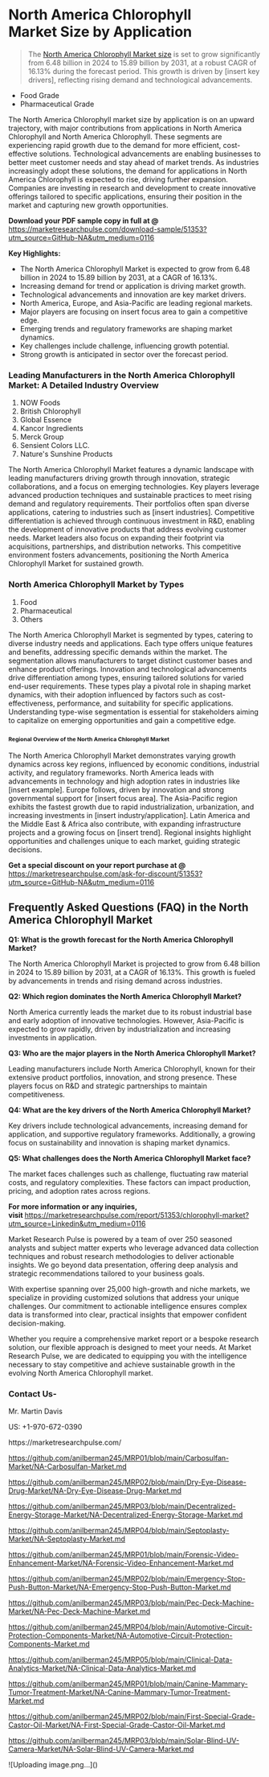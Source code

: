 <h1>North America Chlorophyll Market&nbsp;Size by Application</h1><blockquote><p>The <a href="https://marketresearchpulse.com/download-sample/51353?utm_source=GitHub-NA&amp;utm_medium=0116">North America Chlorophyll Market size</a> is set to grow significantly from 6.48 billion in 2024 to 15.89 billion by 2031, at a robust CAGR of 16.13% during the forecast period. This growth is driven by [insert key drivers], reflecting rising demand and technological advancements.</p></blockquote><ul><li>Food Grade<li> Pharmaceutical Grade</li></ul><p>The North America Chlorophyll market size by application is on an upward trajectory, with major contributions from applications in North America Chlorophyll and North America Chlorophyll. These segments are experiencing rapid growth due to the demand for more efficient, cost-effective solutions. Technological advancements are enabling businesses to better meet customer needs and stay ahead of market trends. As industries increasingly adopt these solutions, the demand for applications in North America Chlorophyll is expected to rise, driving further expansion. Companies are investing in research and development to create innovative offerings tailored to specific applications, ensuring their position in the market and capturing new growth opportunities.</p><p><strong>Download your PDF sample copy in full at @ </strong><a href="https://marketresearchpulse.com/download-sample/51353?utm_source=GitHub-NA&amp;utm_medium=0116">https://marketresearchpulse.com/download-sample/51353?utm_source=GitHub-NA&amp;utm_medium=0116</a></p><p><strong>Key Highlights: </strong></p><ul><li>The North America Chlorophyll Market is expected to grow from 6.48 billion in 2024 to 15.89 billion by 2031, at a CAGR of 16.13%.</li><li>Increasing demand for trend or application is driving market growth.</li><li>Technological advancements and innovation are key market drivers.</li><li>North America, Europe, and Asia-Pacific are leading regional markets.</li><li>Major players are focusing on insert focus area to gain a competitive edge.</li><li>Emerging trends and regulatory frameworks are shaping market dynamics.</li><li>Key challenges include challenge, influencing growth potential.</li><li>Strong growth is anticipated in sector over the forecast period.</li></ul><h3>Leading Manufacturers in the North America Chlorophyll Market: A Detailed Industry Overview</h3><ol><li>NOW Foods</li><li>British Chlorophyll</li><li>Global Essence</li><li>Kancor Ingredients</li><li>Merck Group</li><li>Sensient Colors LLC.</li><li>Nature's Sunshine Products</li></ol><div class="flex max-w-full flex-col flex-grow"><div class="min-h-8 text-message flex w-full flex-col items-end gap-2 whitespace-normal break-words [.text-message+&amp;]:mt-5" dir="auto" data-message-author-role="assistant" data-message-id="fd8432e4-4910-450d-b182-61b7bfb0a01f" data-message-model-slug="gpt-4o"><div class="flex w-full flex-col gap-1 empty:hidden first:pt-[3px]"><div class="markdown prose w-full break-words dark:prose-invert light"><p>The North America Chlorophyll Market features a dynamic landscape with leading manufacturers driving growth through innovation, strategic collaborations, and a focus on emerging technologies. Key players leverage advanced production techniques and sustainable practices to meet rising demand and regulatory requirements. Their portfolios often span diverse applications, catering to industries such as [insert industries]. Competitive differentiation is achieved through continuous investment in R&amp;D, enabling the development of innovative products that address evolving customer needs. Market leaders also focus on expanding their footprint via acquisitions, partnerships, and distribution networks. This competitive environment fosters advancements, positioning the North America Chlorophyll Market for sustained growth.</p></div></div></div></div><h3>North America Chlorophyll Market by Types</h3><ol><li>Food<li> Pharmaceutical<li> Others</li></ol><div class="flex max-w-full flex-col flex-grow"><div class="min-h-8 text-message flex w-full flex-col items-end gap-2 whitespace-normal break-words [.text-message+&amp;]:mt-5" dir="auto" data-message-author-role="assistant" data-message-id="084470be-0bb7-4664-bddf-5156b4f41249" data-message-model-slug="gpt-4o-mini"><div class="flex w-full flex-col gap-1 empty:hidden first:pt-[3px]"><div class="markdown prose w-full break-words dark:prose-invert light"><p>The North America Chlorophyll Market is segmented by types, catering to diverse industry needs and applications. Each type offers unique features and benefits, addressing specific demands within the market. The segmentation allows manufacturers to target distinct customer bases and enhance product offerings. Innovation and technological advancements drive differentiation among types, ensuring tailored solutions for varied end-user requirements. These types play a pivotal role in shaping market dynamics, with their adoption influenced by factors such as cost-effectiveness, performance, and suitability for specific applications. Understanding type-wise segmentation is essential for stakeholders aiming to capitalize on emerging opportunities and gain a competitive edge.</p></div></div></div></div><h3><span style="font-size: 11px;">Regional Overview of the North America Chlorophyll Market</span></h3><div class="flex max-w-full flex-col flex-grow"><div class="min-h-8 text-message flex w-full flex-col items-end gap-2 whitespace-normal break-words [.text-message+&amp;]:mt-5" dir="auto" data-message-author-role="assistant" data-message-id="e9038762-ce64-4e30-91c9-9bd413514231" data-message-model-slug="gpt-4o-mini"><div class="flex w-full flex-col gap-1 empty:hidden first:pt-[3px]"><div class="markdown prose w-full break-words dark:prose-invert light"><p>The North America Chlorophyll Market demonstrates varying growth dynamics across key regions, influenced by economic conditions, industrial activity, and regulatory frameworks. North America leads with advancements in technology and high adoption rates in industries like [insert example]. Europe follows, driven by innovation and strong governmental support for [insert focus area]. The Asia-Pacific region exhibits the fastest growth due to rapid industrialization, urbanization, and increasing investments in [insert industry/application]. Latin America and the Middle East &amp; Africa also contribute, with expanding infrastructure projects and a growing focus on [insert trend]. Regional insights highlight opportunities and challenges unique to each market, guiding strategic decisions.</p></div></div></div></div><p><strong>Get a special discount on your report purchase at @ </strong><a href="https://marketresearchpulse.com/ask-for-discount/51353?utm_source=GitHub-NA&amp;utm_medium=0116">https://marketresearchpulse.com/ask-for-discount/51353?utm_source=GitHub-NA&amp;utm_medium=0116</a></p><h2>Frequently Asked Questions (FAQ) in the North America Chlorophyll Market</h2><p><strong>Q1: What is the growth forecast for the North America Chlorophyll Market?</strong></p><p>The North America Chlorophyll Market is projected to grow from 6.48 billion in 2024 to 15.89 billion by 2031, at a CAGR of 16.13%. This growth is fueled by advancements in trends and rising demand across industries.</p><p><strong>Q2: Which region dominates the North America Chlorophyll Market?</strong></p><p>North America currently leads the market due to its robust industrial base and early adoption of innovative technologies. However, Asia-Pacific is expected to grow rapidly, driven by industrialization and increasing investments in application.</p><p><strong>Q3: Who are the major players in the North America Chlorophyll Market?</strong></p><p>Leading manufacturers include North America Chlorophyll, known for their extensive product portfolios, innovation, and strong presence. These players focus on R&amp;D and strategic partnerships to maintain competitiveness.</p><p><strong>Q4: What are the key drivers of the North America Chlorophyll Market?</strong></p><p>Key drivers include technological advancements, increasing demand for application, and supportive regulatory frameworks. Additionally, a growing focus on sustainability and innovation is shaping market dynamics.</p><p><strong>Q5: What challenges does the North America Chlorophyll Market face?</strong></p><p>The market faces challenges such as challenge, fluctuating raw material costs, and regulatory complexities. These factors can impact production, pricing, and adoption rates across regions.</p><p><strong>For more information or any inquiries, visit&nbsp;</strong><a href="https://marketresearchpulse.com/report/51353/chlorophyll-market?utm_source=Linkedin&utm_medium=0116">https://marketresearchpulse.com/report/51353/chlorophyll-market?utm_source=Linkedin&utm_medium=0116</a></p><p>Market Research Pulse is powered by a team of over 250 seasoned analysts and subject matter experts who leverage advanced data collection techniques and robust research methodologies to deliver actionable insights. We go beyond data presentation, offering deep analysis and strategic recommendations tailored to your business goals.</p><p>With expertise spanning over 25,000 high-growth and niche markets, we specialize in providing customized solutions that address your unique challenges. Our commitment to actionable intelligence ensures complex data is transformed into clear, practical insights that empower confident decision-making.</p><p>Whether you require a comprehensive market report or a bespoke research solution, our flexible approach is designed to meet your needs. At Market Research Pulse, we are dedicated to equipping you with the intelligence necessary to stay competitive and achieve sustainable growth in the evolving North America Chlorophyll market.</p><h3><strong>Contact Us-</strong></h3><p>Mr. Martin Davis</p><p>US: +1-970-672-0390</p><p>https://marketresearchpulse.com/</p><p><a href="https://github.com/anilberman245/MRP01/blob/main/Carbosulfan-Market/NA-Carbosulfan-Market.md">https://github.com/anilberman245/MRP01/blob/main/Carbosulfan-Market/NA-Carbosulfan-Market.md</a></p><p><a href="https://github.com/anilberman245/MRP02/blob/main/Dry-Eye-Disease-Drug-Market/NA-Dry-Eye-Disease-Drug-Market.md">https://github.com/anilberman245/MRP02/blob/main/Dry-Eye-Disease-Drug-Market/NA-Dry-Eye-Disease-Drug-Market.md</a></p><p><a href="https://github.com/anilberman245/MRP03/blob/main/Decentralized-Energy-Storage-Market/NA-Decentralized-Energy-Storage-Market.md">https://github.com/anilberman245/MRP03/blob/main/Decentralized-Energy-Storage-Market/NA-Decentralized-Energy-Storage-Market.md</a></p><p><a href="https://github.com/anilberman245/MRP04/blob/main/Septoplasty-Market/NA-Septoplasty-Market.md">https://github.com/anilberman245/MRP04/blob/main/Septoplasty-Market/NA-Septoplasty-Market.md</a></p><p><a href="https://github.com/anilberman245/MRP01/blob/main/Forensic-Video-Enhancement-Market/NA-Forensic-Video-Enhancement-Market.md">https://github.com/anilberman245/MRP01/blob/main/Forensic-Video-Enhancement-Market/NA-Forensic-Video-Enhancement-Market.md</a></p><p><a href="https://github.com/anilberman245/MRP02/blob/main/Emergency-Stop-Push-Button-Market/NA-Emergency-Stop-Push-Button-Market.md">https://github.com/anilberman245/MRP02/blob/main/Emergency-Stop-Push-Button-Market/NA-Emergency-Stop-Push-Button-Market.md</a></p><p><a href="https://github.com/anilberman245/MRP03/blob/main/Pec-Deck-Machine-Market/NA-Pec-Deck-Machine-Market.md">https://github.com/anilberman245/MRP03/blob/main/Pec-Deck-Machine-Market/NA-Pec-Deck-Machine-Market.md</a></p><p><a href="https://github.com/anilberman245/MRP04/blob/main/Automotive-Circuit-Protection-Components-Market/NA-Automotive-Circuit-Protection-Components-Market.md">https://github.com/anilberman245/MRP04/blob/main/Automotive-Circuit-Protection-Components-Market/NA-Automotive-Circuit-Protection-Components-Market.md</a></p><p><a href="https://github.com/anilberman245/MRP05/blob/main/Clinical-Data-Analytics-Market/NA-Clinical-Data-Analytics-Market.md">https://github.com/anilberman245/MRP05/blob/main/Clinical-Data-Analytics-Market/NA-Clinical-Data-Analytics-Market.md</a></p><p><a href="https://github.com/anilberman245/MRP01/blob/main/Canine-Mammary-Tumor-Treatment-Market/NA-Canine-Mammary-Tumor-Treatment-Market.md">https://github.com/anilberman245/MRP01/blob/main/Canine-Mammary-Tumor-Treatment-Market/NA-Canine-Mammary-Tumor-Treatment-Market.md</a></p><p><a href="https://github.com/anilberman245/MRP02/blob/main/First-Special-Grade-Castor-Oil-Market/NA-First-Special-Grade-Castor-Oil-Market.md">https://github.com/anilberman245/MRP02/blob/main/First-Special-Grade-Castor-Oil-Market/NA-First-Special-Grade-Castor-Oil-Market.md</a></p><p><a href="https://github.com/anilberman245/MRP03/blob/main/Solar-Blind-UV-Camera-Market/NA-Solar-Blind-UV-Camera-Market.md">https://github.com/anilberman245/MRP03/blob/main/Solar-Blind-UV-Camera-Market/NA-Solar-Blind-UV-Camera-Market.md</a></p>
![Uploading image.png…]()
